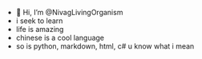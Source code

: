 - 👋 Hi, I’m @NivagLivingOrganism
- i seek to learn
- life is amazing
- chinese is a cool language
- so is python, markdown, html, c# u know what i mean

<!---
NivagLivingOrganism/NivagLivingOrganism is a ✨ special ✨ repository because its `README.md` (this file) appears on your GitHub profile.
You can click the Preview link to take a look at your changes.
--->
